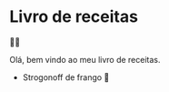 <h1> Livro de receitas</h1> 👨‍🍳

Olá, bem vindo ao meu livro de receitas. 

- Strogonoff de frango 🐔

